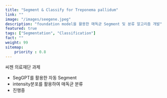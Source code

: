```yaml
---
title: "Segment & Classify for Treponema pallidum"
link: ""
image: "/images/seegene.jpeg"
description: "foundation model을 활용한 매독균 Segment 및 분류 알고리즘 개발"
featured: true
tags: ["Segmentation", "Classification"]
fact: ""
weight: 99
sitemap: 
    priority : 0.8
---
```

씨젠 의료재단 과제
- SegGPT를 활용한 자동 Segment
- intensity분포를 활용하여 매독균 분류
- 진행중